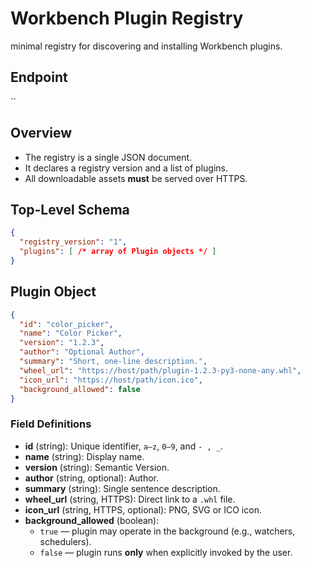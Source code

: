 # Workbench Plugin Registry

minimal registry for discovering and installing Workbench plugins.

## Endpoint
``

## Overview
- The registry is a single JSON document.
- It declares a registry version and a list of plugins.
- All downloadable assets **must** be served over HTTPS.

## Top-Level Schema
```json
{
  "registry_version": "1",
  "plugins": [ /* array of Plugin objects */ ]
}
```

## Plugin Object
```json
{
  "id": "color_picker",
  "name": "Color Picker",
  "version": "1.2.3",
  "author": "Optional Author",
  "summary": "Short, one-line description.",
  "wheel_url": "https://host/path/plugin-1.2.3-py3-none-any.whl",
  "icon_url": "https://host/path/icon.ico",
  "background_allowed": false
}
```

### Field Definitions
- **id** (string): Unique identifier, `a–z`, `0–9`, and `- , _`.
- **name** (string): Display name.
- **version** (string): Semantic Version.
- **author** (string, optional): Author.
- **summary** (string): Single sentence description.
- **wheel_url** (string, HTTPS): Direct link to a `.whl` file.
- **icon_url** (string, HTTPS, optional): PNG, SVG or ICO icon.
- **background_allowed** (boolean):  
  - `true` — plugin may operate in the background (e.g., watchers, schedulers).  
  - `false` — plugin runs **only** when explicitly invoked by the user.
